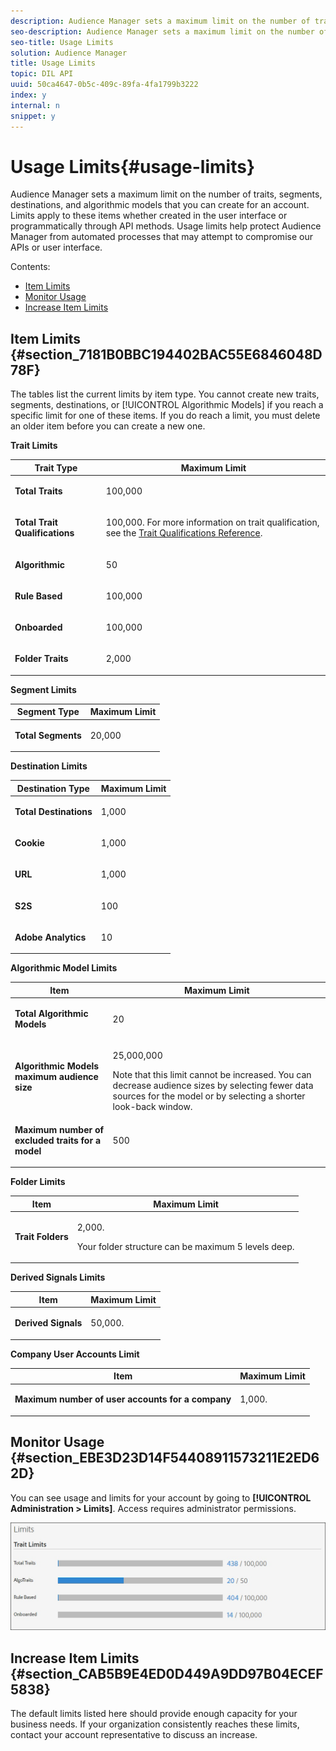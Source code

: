 ```yaml
---
description: Audience Manager sets a maximum limit on the number of traits, segments, destinations, and algorithmic models that you can create for an account. Limits apply to these items whether created in the user interface or programmatically through API methods. Usage limits help protect Audience Manager from automated processes that may attempt to compromise our APIs or user interface.
seo-description: Audience Manager sets a maximum limit on the number of traits, segments, destinations, and algorithmic models that you can create for an account. Limits apply to these items whether created in the user interface or programmatically through API methods. Usage limits help protect Audience Manager from automated processes that may attempt to compromise our APIs or user interface.
seo-title: Usage Limits
solution: Audience Manager
title: Usage Limits
topic: DIL API
uuid: 50ca4647-0b5c-409c-89fa-4fa1799b3222
index: y
internal: n
snippet: y
---
```


# Usage Limits{#usage-limits}

Audience Manager sets a maximum limit on the number of traits, segments, destinations, and algorithmic models that you can create for an account. Limits apply to these items whether created in the user interface or programmatically through API methods. Usage limits help protect Audience Manager from automated processes that may attempt to compromise our APIs or user interface.

Contents:

<ul class="simplelist"> 
 <li> <a href="../../c-features/c-administration/usage-limits.md#section_7181B0BBC194402BAC55E6846048D78F"> Item Limits </a> </li> 
 <li> <a href="../../c-features/c-administration/usage-limits.md#section_EBE3D23D14F54408911573211E2ED62D"> Monitor Usage </a> </li> 
 <li> <a href="../../c-features/c-administration/usage-limits.md#section_CAB5B9E4ED0D449A9DD97B04ECEF5838"> Increase Item Limits </a> </li> 
</ul>

## Item Limits {#section_7181B0BBC194402BAC55E6846048D78F}

The tables list the current limits by item type. You cannot create new traits, segments, destinations, or [!UICONTROL Algorithmic Models] if you reach a specific limit for one of these items. If you do reach a limit, you must delete an older item before you can create a new one.

**Trait Limits**

<table id="table_8870FECEDF774EB2BAB225269656EC6A"> 
 <thead> 
  <tr> 
   <th colname="col1" class="entry"> Trait Type </th> 
   <th colname="col2" class="entry"> Maximum Limit </th> 
  </tr> 
 </thead>
 <tbody> 
  <tr> 
   <td colname="col1"> <p> <b>Total Traits</b> </p> </td> 
   <td colname="col2"> <p>100,000 </p> </td> 
  </tr> 
  <tr> 
   <td colname="col1"> <p><b>Total Trait Qualifications</b> </p> </td> 
   <td colname="col2"> <p>100,000. For more information on trait qualification, see the <a href="../../c-features/traits/trait-qualification-reference.md#concept_C27644821296475A84A7522847D92C9D"> Trait Qualifications Reference</a>. </p> </td> 
  </tr> 
  <tr> 
   <td colname="col1"> <p> <b>Algorithmic</b> </p> </td> 
   <td colname="col2"> <p>50 </p> </td> 
  </tr> 
  <tr> 
   <td colname="col1"> <p> <b>Rule Based</b> </p> </td> 
   <td colname="col2"> <p>100,000 </p> </td> 
  </tr> 
  <tr> 
   <td colname="col1"> <p> <b>Onboarded</b> </p> </td> 
   <td colname="col2"> <p>100,000 </p> </td> 
  </tr> 
  <tr> 
   <td colname="col1"> <p> <b>Folder Traits</b> </p> </td> 
   <td colname="col2"> <p>2,000 </p> </td> 
  </tr> 
 </tbody> 
</table>

**Segment Limits**

<table id="table_749EC62847C94855B624096F77850115"> 
 <thead> 
  <tr> 
   <th colname="col1" class="entry"> Segment Type </th> 
   <th colname="col2" class="entry"> Maximum Limit </th> 
  </tr> 
 </thead>
 <tbody> 
  <tr> 
   <td colname="col1"> <p> <b>Total Segments</b> </p> </td> 
   <td colname="col2"> <p>20,000 </p> </td> 
  </tr> 
 </tbody> 
</table>

**Destination Limits**

<table id="table_A1DA42251B04408E900DA36F2F3EE9DA"> 
 <thead> 
  <tr> 
   <th colname="col1" class="entry"> Destination Type </th> 
   <th colname="col2" class="entry"> Maximum Limit </th> 
  </tr> 
 </thead>
 <tbody> 
  <tr> 
   <td colname="col1"> <p> <b>Total Destinations</b> </p> </td> 
   <td colname="col2"> <p>1,000 </p> </td> 
  </tr> 
  <tr> 
   <td colname="col1"> <p> <b>Cookie</b> </p> </td> 
   <td colname="col2"> <p>1,000 </p> </td> 
  </tr> 
  <tr> 
   <td colname="col1"> <p> <b>URL</b> </p> </td> 
   <td colname="col2"> <p>1,000 </p> </td> 
  </tr> 
  <tr> 
   <td colname="col1"> <p> <b>S2S</b> </p> </td> 
   <td colname="col2"> <p>100 </p> </td> 
  </tr> 
  <tr> 
   <td colname="col1"> <p><b>Adobe Analytics</b> </p> </td> 
   <td colname="col2"> <p>10 </p> </td> 
  </tr> 
 </tbody> 
</table>

**Algorithmic Model Limits**

<table id="table_2FE310C0642444EAB0347EFA4A0B6C68"> 
 <thead> 
  <tr> 
   <th colname="col1" class="entry"> Item </th> 
   <th colname="col2" class="entry"> Maximum Limit </th> 
  </tr> 
 </thead>
 <tbody> 
  <tr> 
   <td colname="col1"> <p> <b>Total Algorithmic Models</b> </p> </td> 
   <td colname="col2"> <p>20 </p> </td> 
  </tr> 
  <tr> 
   <td colname="col1"> <p> <b> Algorithmic Models maximum audience size</b> </p> </td> 
   <td colname="col2"> <p>25,000,000 </p> Note that this limit cannot be increased. You can decrease audience sizes by selecting fewer data sources for the model or by selecting a shorter look-back window. </td> 
  </tr> 
  <tr> 
   <td colname="col1"> <p><b>Maximum number of excluded traits for a model</b> </p> </td> 
   <td colname="col2"> <p>500 </p> </td> 
  </tr> 
 </tbody> 
</table>

**Folder Limits**

<table id="table_444C721A9F46474B9891BB8AC50FDD2A"> 
 <thead> 
  <tr> 
   <th colname="col1" class="entry"> Item </th> 
   <th colname="col2" class="entry"> Maximum Limit </th> 
  </tr> 
 </thead>
 <tbody> 
  <tr> 
   <td colname="col1"> <p> <b>Trait Folders</b> </p> </td> 
   <td colname="col2"> <p>2,000. </p> <p>Your folder structure can be maximum 5 levels deep. </p> </td> 
  </tr> 
 </tbody> 
</table>

**Derived Signals Limits**

<table id="table_CFF910496D984C77AF57702238F30AD5"> 
 <thead> 
  <tr> 
   <th colname="col1" class="entry"> Item </th> 
   <th colname="col2" class="entry"> Maximum Limit </th> 
  </tr> 
 </thead>
 <tbody> 
  <tr> 
   <td colname="col1"> <p> <b>Derived Signals</b> </p> </td> 
   <td colname="col2"> <p>50,000. </p> </td> 
  </tr> 
 </tbody> 
</table>

**Company User Accounts Limit**

<table id="table_50ECCACCFA2C4F009276A6AEE280AF6C"> 
 <thead> 
  <tr> 
   <th colname="col1" class="entry"> Item </th> 
   <th colname="col2" class="entry"> Maximum Limit </th> 
  </tr> 
 </thead>
 <tbody> 
  <tr> 
   <td colname="col1"> <p> <b>Maximum number of user accounts for a company</b> </p> </td> 
   <td colname="col2"> <p>1,000. </p> </td> 
  </tr> 
 </tbody> 
</table>

## Monitor Usage {#section_EBE3D23D14F54408911573211E2ED62D}

You can see usage and limits for your account by going to **[!UICONTROL Administration > Limits]**. Access requires administrator permissions.

![](assets/usage_limits.jpg)

## Increase Item Limits {#section_CAB5B9E4ED0D449A9DD97B04ECEF5838}

The default limits listed here should provide enough capacity for your business needs. If your organization consistently reaches these limits, contact your account representative to discuss an increase. 
